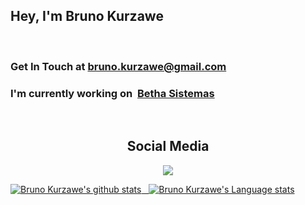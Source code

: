 <h2>Hey, I'm Bruno Kurzawe</h2>

<br />
<h3>Get In Touch at <a href="mailto:bruno.kurzawe@gmail.com">bruno.kurzawe@gmail.com</a></h3>

<h3>I'm currently working on&nbsp;&nbsp;<a href="https://www.betha.com.br/"><b>Betha Sistemas</b></a>&nbsp;&nbsp;&nbsp;</h3>

<br />
<h2 align="center"> Social Media </h2>
<p align="center">
<a href="https://www.linkedin.com/in/bruno-kurzawe-b611a160/" title="LinkedIn Profile"><img src="https://img.shields.io/badge/LinkedIn-0077B5?style=for-the-badge&logo=linkedin&logoColor=white">
</p>

![Bruno Kurzawe's github stats](https://github-readme-stats.vercel.app/api?username=brunokurzawe&show_icons=true&hide_border=true)&nbsp;&nbsp;
![Bruno Kurzawe's Language stats](https://github-readme-stats-eight-theta.vercel.app/api/top-langs/?username=brunokurzawe&layout=compact&langs_count=8&hide_border=true)

